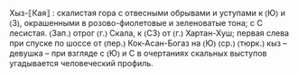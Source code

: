 ---
---

Хыз-⟦Кая⟧
: скалистая гора с отвесными обрывами и уступами к ⦅Ю⦆ и ⦅З⦆, окрашенными в розово-фиолетовые и зеленоватые тона; с С лесистая. ⦅Зап.⦆ отрог ⦅г.⦆ Скала, к ⦅СЗ⦆ от ⦅г.⦆ Хартан-Хуш; первая слева при спуске по шоссе от ⦅пер.⦆ Кок-Асан-Богаз на ⦅Ю⦆ ⦅ср.⦆ ⦅тюрк.⦆ кыз – девушка – при взгляде с ⦅Ю⦆ и С в очертаниях скальных выступов угадывается человеческий профиль.
